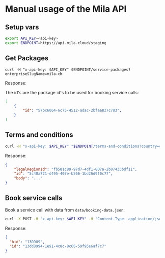 
# Manual usage of the Mila API

## Setup vars

```bash
export API_KEY=<api-key>
export ENDPOINT=https://api.mila.cloud/staging
```

## Get Packages

```
curl -H "x-api-key: $API_KEY" $ENDPOINT/service-packages?enterpriseSlugName=mila-ch
```

Response:

The id's are the package id's to be used for booking service calls:

```json
[
    {
        "id": "57bc6064-6c75-4512-adac-2bfaa837c783",
    }
]

```

## Terms and conditions

```bash
curl -H "x-api-key: $API_KEY" "$ENDPOINT/terms-and-conditions?country=ch&language=en"
```

Response:

```json
{
    "legalRegionId": "fb581c89-97d7-4df1-807a-2b07433bdf11",
    "id": "5c48a721-d495-407e-b566-1bd26d9f0c77",
    "body": "..."
}
```

## Book service calls

Book a service call with data from `data/booking-data.json`:

```bash
curl -X POST -H "x-api-key: $API_KEY" -H "Content-Type: application/json" -d @data/booking-data.json $ENDPOINT/service-calls
```

Response:

```json
{
  "hid": "13DD89",
  "id": "13dd8994-1e91-4c8c-8c66-59f95e6af7c7"
}
```
